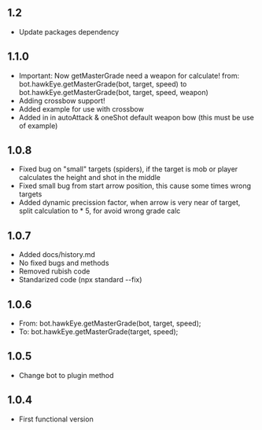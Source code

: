 ## 1.2
* Update packages dependency

## 1.1.0
* Important: Now getMasterGrade need a weapon for calculate! from: bot.hawkEye.getMasterGrade(bot, target, speed) to  bot.hawkEye.getMasterGrade(bot, target, speed, weapon)
* Adding crossbow support!
* Added example for use with crossbow
* Added in in autoAttack & oneShot default weapon bow (this must be use of example)

## 1.0.8
* Fixed bug on "small" targets (spiders), if the target is mob or player calculates the height and shot in the middle
* Fixed small bug from start arrow position, this cause some times wrong targets
* Added dynamic precission factor, when arrow is very near of target, split calculation to * 5, for avoid wrong grade calc


## 1.0.7
* Added docs/history.md
* No fixed bugs and methods
* Removed rubish code
* Standarized code (npx standard --fix)


## 1.0.6
* From: bot.hawkEye.getMasterGrade(bot, target, speed);
* To: bot.hawkEye.getMasterGrade(target, speed);

## 1.0.5
* Change bot to plugin method

## 1.0.4
* First functional version